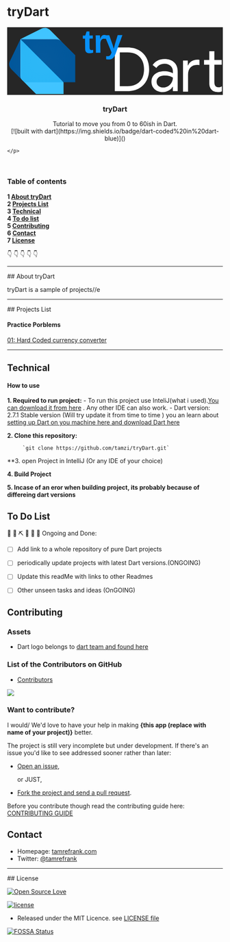 # tryDart



<p align="center">
  <a href="https://github.com/tamzi/tryDart">
    <img src="data:image/svg+xml;base64,PD94bWwgdmVyc2lvbj0iMS4wIiBlbmNvZGluZz0iVVRGLTgiIHN0YW5kYWxvbmU9Im5vIj8+Cjwh%0D%0ARE9DVFlQRSBzdmcgUFVCTElDICItLy9XM0MvL0RURCBTVkcgMS4xLy9FTiIgImh0dHA6Ly93d3cu%0D%0AdzMub3JnL0dyYXBoaWNzL1NWRy8xLjEvRFREL3N2ZzExLmR0ZCI+Cjxzdmcgd2lkdGg9IjEwMCUi%0D%0AIGhlaWdodD0iMTAwJSIgdmlld0JveD0iMCAwIDQ0MyAxMzkiIHZlcnNpb249IjEuMSIgeG1sbnM9%0D%0AImh0dHA6Ly93d3cudzMub3JnLzIwMDAvc3ZnIiB4bWxuczp4bGluaz0iaHR0cDovL3d3dy53My5v%0D%0AcmcvMTk5OS94bGluayIgeG1sOnNwYWNlPSJwcmVzZXJ2ZSIgeG1sbnM6c2VyaWY9Imh0dHA6Ly93%0D%0Ad3cuc2VyaWYuY29tLyIgc3R5bGU9ImZpbGwtcnVsZTpldmVub2RkO2NsaXAtcnVsZTpldmVub2Rk%0D%0AO3N0cm9rZS1saW5lam9pbjpyb3VuZDtzdHJva2UtbWl0ZXJsaW1pdDoxLjQxNDIxOyI+CiAgICA8%0D%0AZyB0cmFuc2Zvcm09Im1hdHJpeCgxLjAwMTA0LDAsMCwwLjg1NDc3MiwtMi41OTk2OSw2LjYzNjUp%0D%0AIj4KICAgICAgICA8cmVjdCB4PSItMi40NDEiIHk9Ii0xMy4wMTEiIHdpZHRoPSI0NTAuODE2IiBo%0D%0AZWlnaHQ9IjE3MS4yMzIiIHN0eWxlPSJmaWxsOnJnYigzOCwzOCwzOCk7Ii8+CiAgICA8L2c+CiAg%0D%0AICA8Zz4KICAgICAgICA8ZyB0cmFuc2Zvcm09Im1hdHJpeCgwLjk1NjQ1OSwwLDAsMC45ODMxNjYs%0D%0AMjEuMTgwMywyMC43NTYyKSI+CiAgICAgICAgICAgIDxwYXRoIGQ9Ik0yMDkuMDQsMjEuMTVMMjM2%0D%0ALjU5LDIxLjE1QzI0NS45NCwyMS4xNSAyNTQuMSwyMy4wOCAyNjEuMDgsMjYuOTVDMjY4LjA1LDMw%0D%0ALjgyIDI3My40MSwzNi4yIDI3Ny4xNSw0My4wOEMyODAuODksNDkuOTcgMjgyLjc2LDU3Ljg3IDI4%0D%0AMi43Niw2Ni44QzI4Mi43Niw3NS43MyAyODAuODksODMuNjMgMjc3LjE1LDkwLjUyQzI3My40MSw5%0D%0ANy40MSAyNjguMDUsMTAyLjc4IDI2MS4wOCwxMDYuNjVDMjU0LjExLDExMC41MiAyNDUuOTUsMTEy%0D%0ALjQ1IDIzNi41OSwxMTIuNDVMMjA5LjA0LDExMi40NUwyMDkuMDQsMjEuMTVaTTIzNi41OSwxMDIu%0D%0AMTRDMjQ3LjM5LDEwMi4xNCAyNTUuOTUsOTkuMDQgMjYyLjI5LDkyLjgzQzI2OC42Miw4Ni42MiAy%0D%0ANzEuNzksNzcuOTUgMjcxLjc5LDY2LjgxQzI3MS43OSw1NS42NyAyNjguNjIsNDcgMjYyLjI5LDQw%0D%0ALjc5QzI1NS45NiwzNC41OCAyNDcuMzksMzEuNDggMjM2LjU5LDMxLjQ4TDIxOS43NiwzMS40OEwy%0D%0AMTkuNzYsMTAyLjEzTDIzNi41OSwxMDIuMTNMMjM2LjU5LDEwMi4xNFoiIHN0eWxlPSJmaWxsOndo%0D%0AaXRlO2ZpbGwtcnVsZTpub256ZXJvOyIvPgogICAgICAgIDwvZz4KICAgICAgICA8ZyB0cmFuc2Zv%0D%0Acm09Im1hdHJpeCgwLjk1NjQ1OSwwLDAsMC45ODMxNjYsMjEuMTgwMywyMC43NTYyKSI+CiAgICAg%0D%0AICAgICAgIDxwYXRoIGQ9Ik0yOTkuNDYsMTExLjdDMjk1LjcyLDEwOS44MyAyOTIuODMsMTA3LjI2%0D%0AIDI5MC43OSwxMDMuOThDMjg4Ljc1LDEwMC43MSAyODcuNzMsOTYuOTkgMjg3LjczLDkyLjgyQzI4%0D%0ANy43Myw4NS45MyAyOTAuMzIsODAuNTYgMjk1LjUxLDc2LjY5QzMwMC42OSw3Mi44MiAzMDcuMjQs%0D%0ANzAuODkgMzE1LjE1LDcwLjg5QzMxOS4wNiw3MC44OSAzMjIuNjksNzEuMzIgMzI2LjA1LDcyLjE3%0D%0AQzMyOS40MSw3My4wMiAzMzEuOTgsNzQgMzMzLjc3LDc1LjFMMzMzLjc3LDcxLjE1QzMzMy43Nyw2%0D%0ANi4zIDMzMi4wNyw2Mi40MSAzMjguNjcsNTkuNDhDMzI1LjI3LDU2LjU1IDMyMC45Nyw1NS4wOCAz%0D%0AMTUuNzksNTUuMDhDMzEyLjEzLDU1LjA4IDMwOC43OCw1NS44NyAzMDUuNzEsNTcuNDRDMzAyLjY1%0D%0ALDU5LjAxIDMwMC4yMyw2MS4yIDI5OC40NCw2NC4wMUwyOTAuMjgsNTcuODlDMjkyLjgzLDUzLjk4%0D%0AIDI5Ni4zNCw1MC45MiAzMDAuOCw0OC43MUMzMDUuMjYsNDYuNSAzMTAuMjIsNDUuMzkgMzE1LjY2%0D%0ALDQ1LjM5QzMyNC41LDQ1LjM5IDMzMS40NSw0Ny43MSAzMzYuNTEsNTIuMzRDMzQxLjU3LDU2Ljk4%0D%0AIDM0NC4xLDYzLjI5IDM0NC4xLDcxLjI4TDM0NC4xLDExMi40N0wzMzMuNzYsMTEyLjQ3TDMzMy43%0D%0ANiwxMDMuMTZMMzMzLjI1LDEwMy4xNkMzMzEuMzgsMTA2LjMxIDMyOC41NywxMDguOTggMzI0Ljgz%0D%0ALDExMS4xOUMzMjEuMDksMTEzLjQgMzE2Ljg4LDExNC41MSAzMTIuMiwxMTQuNTFDMzA3LjQ1LDEx%0D%0ANC41MSAzMDMuMiwxMTMuNTcgMjk5LjQ2LDExMS43Wk0zMjMuNDMsMTAyLjE0QzMyNi41NywxMDAu%0D%0AMjcgMzI5LjA4LDk3Ljc2IDMzMC45NSw5NC42MkMzMzIuODIsOTEuNDggMzMzLjc2LDg4LjAzIDMz%0D%0AMy43Niw4NC4yOUMzMzEuNzIsODIuOTMgMzI5LjIxLDgxLjgyIDMyNi4yNCw4MC45N0MzMjMuMjYs%0D%0AODAuMTIgMzIwLjEyLDc5LjY5IDMxNi44LDc5LjY5QzMxMC44NSw3OS42OSAzMDYuMzYsODAuOTIg%0D%0AMzAzLjM1LDgzLjM5QzMwMC4zMyw4NS44NiAyOTguODIsODkuMDUgMjk4LjgyLDkyLjk1QzI5OC44%0D%0AMiw5Ni41MiAzMDAuMTgsOTkuNDEgMzAyLjksMTAxLjYyQzMwNS42MiwxMDMuODMgMzA5LjA2LDEw%0D%0ANC45NCAzMTMuMjMsMTA0Ljk0QzMxNi44OSwxMDQuOTQgMzIwLjI5LDEwNC4wMSAzMjMuNDMsMTAy%0D%0ALjE0WiIgc3R5bGU9ImZpbGw6d2hpdGU7ZmlsbC1ydWxlOm5vbnplcm87Ii8+CiAgICAgICAgPC9n%0D%0APgogICAgICAgIDxnIHRyYW5zZm9ybT0ibWF0cml4KDAuOTU2NDU5LDAsMCwwLjk4MzE2NiwyMS4x%0D%0AODAzLDIwLjc1NjIpIj4KICAgICAgICAgICAgPHBhdGggZD0iTTM1NS41Myw0OC40NUwzNjUuODYs%0D%0ANDguNDVMMzY1Ljg2LDU4Ljc4TDM2Ni4zNyw1OC43OEMzNjcuOSw1NC45NSAzNzAuNDksNTEuOTgg%0D%0AMzc0LjE1LDQ5Ljg1QzM3Ny44LDQ3LjczIDM4MS44LDQ2LjY2IDM4Ni4xNCw0Ni42NkMzODguMDEs%0D%0ANDYuNjYgMzg5LjU4LDQ2Ljc5IDM5MC44Niw0Ny4wNEwzOTAuODYsNTguMTRDMzg5LjQxLDU3Ljgg%0D%0AMzg3LjQ2LDU3LjYzIDM4NC45OSw1Ny42M0MzNzkuNDYsNTcuNjMgMzc0Ljk4LDU5LjQ2IDM3MS41%0D%0ANCw2My4xMUMzNjguMSw2Ni43NyAzNjYuMzcsNzEuNTMgMzY2LjM3LDc3LjM5TDM2Ni4zNywxMTMu%0D%0ANDhMMzU1LjUzLDExMy40OEwzNTUuNTMsNDguNDVaTTQyMi44NSwxMTMuMjFDNDIwLjYsMTEyLjM1%0D%0AIDQxOC43MSwxMTEuMTggNDE3LjE3LDEwOS43QzQxNS40NywxMDguMDYgNDE0LjE5LDEwNi4xNSA0%0D%0AMTMuMzQsMTAzLjk5QzQxMi40OSwxMDEuODMgNDEyLjA2LDk5LjE5IDQxMi4wNiw5Ni4wN0w0MTIu%0D%0AMDYsNTcuMjVMNDAwLjcxLDU3LjI1TDQwMC43MSw0Ny40M0w0MTIuMDYsNDcuNDNMNDEyLjA2LDI5%0D%0ALjA3TDQyMi45LDI5LjA3TDQyMi45LDQ3LjQzTDQzOC43MSw0Ny40M0w0MzguNzEsNTcuMjVMNDIy%0D%0ALjksNTcuMjVMNDIyLjksOTMuNDlDNDIyLjksOTcuMTQgNDIzLjU4LDk5LjgzIDQyNC45NCwxMDEu%0D%0ANTdDNDI2LjU1LDEwMy40OCA0MjguODksMTA0LjQ0IDQzMS45NSwxMDQuNDRDNDM0LjQxLDEwNC40%0D%0ANCA0MzYuOCwxMDMuNzIgNDM5LjA5LDEwMi4yN0w0MzkuMDksMTEyLjg2QzQzNy44MSwxMTMuNDUg%0D%0ANDM2LjUyLDExMy44OCA0MzUuMiwxMTQuMTRDNDMzLjg4LDExNC40IDQzMi4yLDExNC41MiA0MzAu%0D%0AMTYsMTE0LjUyQzQyNy41NSwxMTQuNTEgNDI1LjExLDExNC4wNyA0MjIuODUsMTEzLjIxWiIgc3R5%0D%0AbGU9ImZpbGw6d2hpdGU7ZmlsbC1ydWxlOm5vbnplcm87Ii8+CiAgICAgICAgPC9nPgogICAgICAg%0D%0AIDxnPgogICAgICAgICAgICA8cGF0aCBkPSJNMzEuNjUsMTA5LjVMOC4zOCw4Ni4yM0M1LjYyLDgz%0D%0ALjQgMy45MSw3OS40IDMuOTEsNzUuNDlDMy45MSw3My42OCA0LjkzLDcwLjg1IDUuNyw2OS4yM0wy%0D%0ANy4xOCwyNC40OUwzMS42NSwxMDkuNVoiIHN0eWxlPSJmaWxsOnJnYigxLDg3LDE1NSk7ZmlsbC1y%0D%0AdWxlOm5vbnplcm87Ii8+CiAgICAgICAgICAgIDxwYXRoIGQ9Ik0xMTEuMywyOC45Nkw4OC4wMyw1%0D%0ALjY5Qzg2LDMuNjUgODEuNzcsMS4yMiA3OC4xOSwxLjIyQzc1LjExLDEuMjIgNzIuMDksMS44NCA3%0D%0AMC4xNCwzLjAxTDI3LjE5LDI0LjQ5TDExMS4zLDI4Ljk2WiIgc3R5bGU9ImZpbGw6cmdiKDY0LDE5%0D%0ANiwyNTUpO2ZpbGwtcnVsZTpub256ZXJvOyIvPgogICAgICAgICAgICA8cGF0aCBkPSJNNTkuMzks%0D%0AMTM3LjI0TDExNS43NywxMzcuMjRMMTE1Ljc3LDExMy4wOEw3My43MSw5OS42NUwzNS4yMywxMTMu%0D%0AMDhMNTkuMzksMTM3LjI0WiIgc3R5bGU9ImZpbGw6cmdiKDY0LDE5NiwyNTUpO2ZpbGwtcnVsZTpu%0D%0Ab256ZXJvOyIvPgogICAgICAgICAgICA8cGF0aCBkPSJNMjcuMTgsOTYuOTdDMjcuMTgsMTA0LjE1%0D%0AIDI4LjA4LDEwNS45MSAzMS42NSwxMDkuNUwzNS4yMywxMTMuMDhMMTE1Ljc3LDExMy4wOEw3Ni40%0D%0ALDY4LjM0TDI3LjE4LDI0LjQ5TDI3LjE4LDk2Ljk3WiIgc3R5bGU9ImZpbGw6cmdiKDQxLDE4Miwy%0D%0ANDYpO2ZpbGwtcnVsZTpub256ZXJvOyIvPgogICAgICAgICAgICA8cGF0aCBkPSJNOTguNzcsMjQu%0D%0ANDhMMjcuMTgsMjQuNDhMMTE1Ljc3LDExMy4wN0wxMzkuOTMsMTEzLjA3TDEzOS45Myw1Ny41OUwx%0D%0AMTEuMjksMjguOTVDMTA3LjI3LDI0LjkyIDEwMy43LDI0LjQ4IDk4Ljc3LDI0LjQ4WiIgc3R5bGU9%0D%0AImZpbGw6cmdiKDEsODcsMTU1KTtmaWxsLXJ1bGU6bm9uemVybzsiLz4KICAgICAgICAgICAgPHBh%0D%0AdGggZD0iTTMyLjU1LDExMC4zOUMyOC45NywxMDYuOCAyOC4wOCwxMDMuMjYgMjguMDgsOTYuOTdM%0D%0AMjguMDgsMjUuMzhMMjcuMTksMjQuNDlMMjcuMTksOTYuOTdDMjcuMTgsMTAzLjI2IDI3LjE4LDEw%0D%0ANSAzMi41NSwxMTAuMzlMMzUuMjMsMTEzLjA3TDMyLjU1LDExMC4zOVoiIHN0eWxlPSJmaWxsOndo%0D%0AaXRlO2ZpbGwtb3BhY2l0eTowLjI7ZmlsbC1ydWxlOm5vbnplcm87Ii8+CiAgICAgICAgICAgIDxw%0D%0AYXRoIGQ9Ik0xMzkuMDQsNTYuN0wxMzkuMDQsMTEyLjE4TDExNC44OCwxMTIuMThMMTE1Ljc3LDEx%0D%0AMy4wOEwxMzkuOTMsMTEzLjA4TDEzOS45Myw1Ny41OUwxMzkuMDQsNTYuN1oiIHN0eWxlPSJmaWxs%0D%0AOnJnYigzOCw1MCw1Nik7ZmlsbC1vcGFjaXR5OjAuMjtmaWxsLXJ1bGU6bm9uemVybzsiLz4KICAg%0D%0AICAgICAgICAgPHBhdGggZD0iTTExMS4zLDI4Ljk2QzEwNi44NiwyNC41MiAxMDMuMjMsMjQuNDkg%0D%0AOTcuODgsMjQuNDlMMjcuMTksMjQuNDlMMjguMDgsMjUuMzhMOTcuODgsMjUuMzhDMTAwLjU1LDI1%0D%0ALjM4IDEwNy4yOSwyNC45MyAxMTEuMywyOC45NloiIHN0eWxlPSJmaWxsOndoaXRlO2ZpbGwtb3Bh%0D%0AY2l0eTowLjI7ZmlsbC1ydWxlOm5vbnplcm87Ii8+CiAgICAgICAgICAgIDxwYXRoIGQ9Ik0xMzku%0D%0AMDQsNTYuN0wxMTEuMywyOC45Nkw4OC4wMyw1LjY5Qzg2LDMuNjUgODEuNzcsMS4yMiA3OC4xOSwx%0D%0ALjIyQzc1LjExLDEuMjIgNzIuMDksMS44NCA3MC4xNCwzLjAxTDI3LjE5LDI0LjQ5TDUuNzEsNjku%0D%0AMjNDNC45NCw3MC44NiAzLjkyLDczLjY5IDMuOTIsNzUuNDlDMy45Miw3OS40IDUuNjQsODMuMzkg%0D%0AOC4zOSw4Ni4yM0wyOS44MywxMDcuNTJDMzAuMzQsMTA4LjE1IDMwLjk0LDEwOC43OSAzMS42NSwx%0D%0AMDkuNUw1OS4zOCwxMzcuMjNMMTE1Ljc1LDEzNy4yM0wxMTUuNzUsMTEzLjA3TDEzOS45MSwxMTMu%0D%0AMDdMMTM5LjkxLDExMy4wMUwxMzkuOTEsNTcuNTlMMTM5LjA0LDU2LjdaIiBzdHlsZT0iZmlsbDp1%0D%0AcmwoI19SYWRpYWwxKTtmaWxsLXJ1bGU6bm9uemVybzsiLz4KICAgICAgICA8L2c+CiAgICAgICAg%0D%0APGcgdHJhbnNmb3JtPSJtYXRyaXgoMS4wNTk0LC0wLjAxMTczNzIsMC4wMTE3MzcyLDEuMDU5NCwt%0D%0AOTguNTgwOSwyNS44MjgzKSI+CiAgICAgICAgICAgIDx0ZXh0IHg9IjIzOC45NTRweCIgeT0iMjgu%0D%0AMTk4cHgiIHN0eWxlPSJmb250LWZhbWlseTonQ2FuZHlSb3VuZEJUTkJvbGQnLCAnQ2FuZHkgUm91%0D%0AbmQgQlROJywgc2Fucy1zZXJpZjtmb250LXdlaWdodDo3MDA7Zm9udC1zaXplOjY0cHg7ZmlsbDpy%0D%0AZ2IoNywxNDQsMjQ4KTsiPnRyPHRzcGFuIHg9IjI4MS4zNnB4ICIgeT0iMjguMTk4cHggIj55PC90%0D%0Ac3Bhbj48L3RleHQ+CiAgICAgICAgPC9nPgogICAgPC9nPgogICAgPGRlZnM+CiAgICAgICAgPHJh%0D%0AZGlhbEdyYWRpZW50IGlkPSJfUmFkaWFsMSIgY3g9IjAiIGN5PSIwIiByPSIxIiBncmFkaWVudFVu%0D%0AaXRzPSJ1c2VyU3BhY2VPblVzZSIgZ3JhZGllbnRUcmFuc2Zvcm09Im1hdHJpeCg2OCwwLDAsLTY4%0D%0ALDcxLjkxNSw2OS4yMjcyKSI+PHN0b3Agb2Zmc2V0PSIwIiBzdHlsZT0ic3RvcC1jb2xvcjp3aGl0%0D%0AZTtzdG9wLW9wYWNpdHk6MC4wMiIvPjxzdG9wIG9mZnNldD0iMSIgc3R5bGU9InN0b3AtY29sb3I6%0D%0Ad2hpdGU7c3RvcC1vcGFjaXR5OjAiLz48L3JhZGlhbEdyYWRpZW50PgogICAgPC9kZWZzPgo8L3N2%0D%0AZz4K" alt="tryDart">
  </a>
  <h3 align="center">tryDart</h3>

  <p align="center">
    Tutorial to move you from 0 to 60ish in Dart. <br>
    [![built with dart](https://img.shields.io/badge/dart-coded%20in%20dart-blue)]()


    </p>
</p>

<br>

### Table of contents

**1 [About tryDart](#about-tryDart)**<br>
**2 [Projects List](projects-list)**<br>
**3 [Technical](#technical)**<br>
**4 [To do list](#to-do-list)**<br>
**5 [Contributing](#contributing)**<br>
**6 [Contact](#contributers)**<br>
**7 [License](#license)**<br>

:point_down: :point_down: :point_down: :point_down: :point_down:


<hr>
## About tryDart

tryDart is a sample of projects//e
<hr>
## Projects List

#### Practice Porblems

[01: Hard Coded currency converter](https://github.com/tamzi/tryDart/tree/master/CurrencyConverterHardCoded)


<hr>



## Technical

#### How to use

**1. Required to run project:**
        - To run this project use InteliJ(what i used).[You can download it from here](https://www.jetbrains.com/idea/download/) . Any other IDE can also work.
         - Dart version: 2.7.1 Stable version (Will try update it from time to time ) you an learn about [setting up Dart on you machine here and download Dart here](https://dart.dev/get-dart)

**2. Clone this repository:**

         `git clone https://github.com/tamzi/tryDart.git`

**3. open Project in IntelliJ (Or any IDE of your choice)

**4. Build Project**

**5. Incase of an eror when building project, its probably because of differeing dart versions**


## To Do List
 🚧 👷‍ ⛏ 👷 🔧️ 🚧
Ongoing and Done:

- [ ] Add link to a whole repository of pure Dart projects
- [ ] periodically update projects with latest Dart versions.(ONGOING)
- [ ] Update this readMe with links to other Readmes
- [ ] Other unseen tasks  and ideas (OnGOING)



## Contributing
### Assets
* Dart logo belongs to [dart team and found here](https://dart.dev/)

### List of the Contributors on GitHub
* [Contributors](https://github.com/tamzi/tryDart/graphs/contributors)


<a href="https://github.com/tamzi/tryDart/graphs/contributors">
  <img src="https://contributors-img.web.app/image?repo=tamzi/tryDart" />
</a>

### Want to contribute?
I would/ We'd love to have your help in making  **{this app (replace with name of your project)}** better.

The project is still very incomplete but under development. If there's an issue you'd like to see addressed sooner rather than later:

- [Open an issue](https://github.com/tamzi/tryDart/issues),

    or JUST,

- [Fork the project and send a pull request](https://github.com/tamzi/tryDart/pulls).


Before you contribute though read the contributing guide here: [CONTRIBUTING GUIDE](https://github.com/tamzi/tryDart/blob/master/contributing.md)




## Contact

* Homepage: [tamrefrank.com](http://tamrefrank.com/)
* Twitter: [@tamrefrank](https://twitter.com/tamrefrank "tamrefrank")

<hr>
## License

[![Open Source Love](https://badges.frapsoft.com/os/v2/open-source-200x33.png?v=103)](https://github.com/ellerbrock/open-source-badge/)



[![license](https://img.shields.io/github/license/mashape/apistatus.svg?style=for-the-badge)]()
* Released under the MIT Licence. see [LICENSE file](https://github.com/tamzi/tryDart/blob/master/LICENSE)

[![FOSSA Status](https://app.fossa.com/api/projects/git%2Bgithub.com%2Ftamzi%2FtryDart.svg?type=large)](https://app.fossa.com/projects/git%2Bgithub.com%2Ftamzi%2FtryDart?ref=badge_large)
